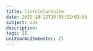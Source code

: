 ```yaml
---
title: listeInlantuite
date: 2025-10-12T20:55:32+03:00
subject: sda
description: 
tags: []
uniYearAndSemester: 21
---
```


